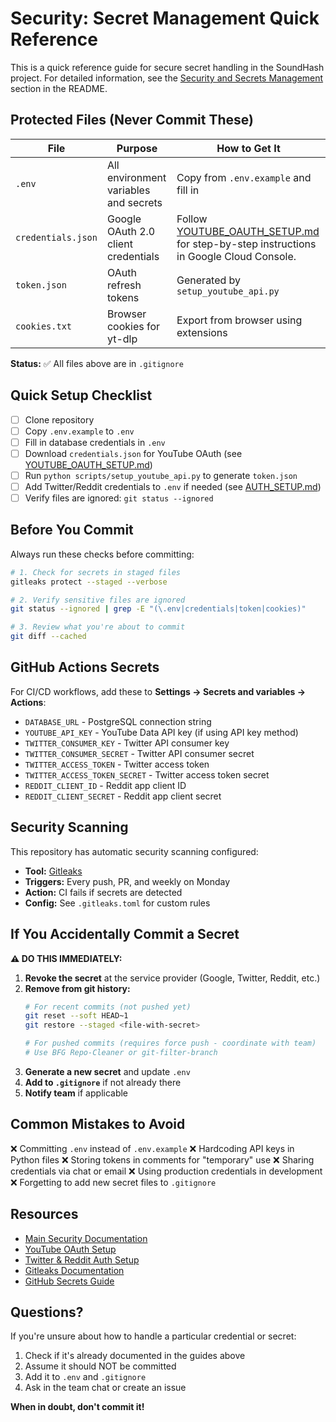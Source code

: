 # Security: Secret Management Quick Reference

This is a quick reference guide for secure secret handling in the SoundHash project. For detailed information, see the [Security and Secrets Management](README.md#security-and-secrets-management) section in the README.

## Protected Files (Never Commit These)

| File | Purpose | How to Get It |
|------|---------|---------------|
| `.env` | All environment variables and secrets | Copy from `.env.example` and fill in |
| `credentials.json` | Google OAuth 2.0 client credentials | Follow [YOUTUBE_OAUTH_SETUP.md](YOUTUBE_OAUTH_SETUP.md) for step-by-step instructions in Google Cloud Console. |
| `token.json` | OAuth refresh tokens | Generated by `setup_youtube_api.py` |
| `cookies.txt` | Browser cookies for yt-dlp | Export from browser using extensions |

**Status:** ✅ All files above are in `.gitignore`

## Quick Setup Checklist

- [ ] Clone repository
- [ ] Copy `.env.example` to `.env`
- [ ] Fill in database credentials in `.env`
- [ ] Download `credentials.json` for YouTube OAuth (see [YOUTUBE_OAUTH_SETUP.md](YOUTUBE_OAUTH_SETUP.md))
- [ ] Run `python scripts/setup_youtube_api.py` to generate `token.json`
- [ ] Add Twitter/Reddit credentials to `.env` if needed (see [AUTH_SETUP.md](AUTH_SETUP.md))
- [ ] Verify files are ignored: `git status --ignored`

## Before You Commit

Always run these checks before committing:

```bash
# 1. Check for secrets in staged files
gitleaks protect --staged --verbose

# 2. Verify sensitive files are ignored
git status --ignored | grep -E "(\.env|credentials|token|cookies)"

# 3. Review what you're about to commit
git diff --cached
```

## GitHub Actions Secrets

For CI/CD workflows, add these to **Settings → Secrets and variables → Actions**:

- `DATABASE_URL` - PostgreSQL connection string
- `YOUTUBE_API_KEY` - YouTube Data API key (if using API key method)
- `TWITTER_CONSUMER_KEY` - Twitter API consumer key
- `TWITTER_CONSUMER_SECRET` - Twitter API consumer secret
- `TWITTER_ACCESS_TOKEN` - Twitter access token
- `TWITTER_ACCESS_TOKEN_SECRET` - Twitter access token secret
- `REDDIT_CLIENT_ID` - Reddit app client ID
- `REDDIT_CLIENT_SECRET` - Reddit app client secret

## Security Scanning

This repository has automatic security scanning configured:

- **Tool:** [Gitleaks](https://github.com/gitleaks/gitleaks)
- **Triggers:** Every push, PR, and weekly on Monday
- **Action:** CI fails if secrets are detected
- **Config:** See `.gitleaks.toml` for custom rules

## If You Accidentally Commit a Secret

**⚠️ DO THIS IMMEDIATELY:**

1. **Revoke the secret** at the service provider (Google, Twitter, Reddit, etc.)
2. **Remove from git history:**
   ```bash
   # For recent commits (not pushed yet)
   git reset --soft HEAD~1
   git restore --staged <file-with-secret>

   # For pushed commits (requires force push - coordinate with team)
   # Use BFG Repo-Cleaner or git-filter-branch
   ```
3. **Generate a new secret** and update `.env`
4. **Add to `.gitignore`** if not already there
5. **Notify team** if applicable

## Common Mistakes to Avoid

❌ Committing `.env` instead of `.env.example`
❌ Hardcoding API keys in Python files
❌ Storing tokens in comments for "temporary" use
❌ Sharing credentials via chat or email
❌ Using production credentials in development
❌ Forgetting to add new secret files to `.gitignore`

## Resources

- [Main Security Documentation](README.md#security-and-secrets-management)
- [YouTube OAuth Setup](YOUTUBE_OAUTH_SETUP.md)
- [Twitter & Reddit Auth Setup](AUTH_SETUP.md)
- [Gitleaks Documentation](https://github.com/gitleaks/gitleaks)
- [GitHub Secrets Guide](https://docs.github.com/en/actions/security-guides/encrypted-secrets)

## Questions?

If you're unsure about how to handle a particular credential or secret:

1. Check if it's already documented in the guides above
2. Assume it should NOT be committed
3. Add it to `.env` and `.gitignore`
4. Ask in the team chat or create an issue

**When in doubt, don't commit it!**
